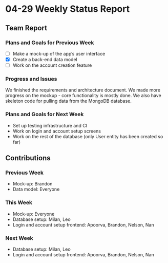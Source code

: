 # 04-29 Weekly Status Report

## Team Report

### Plans and Goals for Previous Week
<!--
  [ ]: Incomplete task
  [x]: Complete task
-->
- [ ] Make a mock-up of the app’s user interface
- [x] Create a back-end data model
- [ ] Work on the account creation feature

### Progress and Issues
We finished the requirements and architecture document. We made more progress on the mockup - core functionality is mostly done. We also have skeleton code for pulling data from the MongoDB database.

### Plans and Goals for Next Week
- Set up testing infrastructure and CI
- Work on login and account setup screens
- Work on the rest of the database (only User entity has been created so far)

## Contributions

### Previous Week
- Mock-up: Brandon
- Data model: Everyone

### This Week
- Mock-up: Everyone
- Database setup: Milan, Leo
- Login and account setup frontend: Apoorva, Brandon, Nelson, Nan

### Next Week
- Database setup: Milan, Leo
- Login and account setup frontend: Apoorva, Brandon, Nelson, Nan


